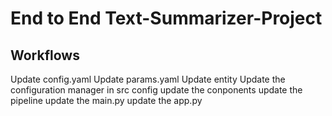# End to End Text-Summarizer-Project

## Workflows


Update config.yaml
Update params.yaml
Update entity
Update the configuration manager in src config
update the conponents
update the pipeline
update the main.py
update the app.py

